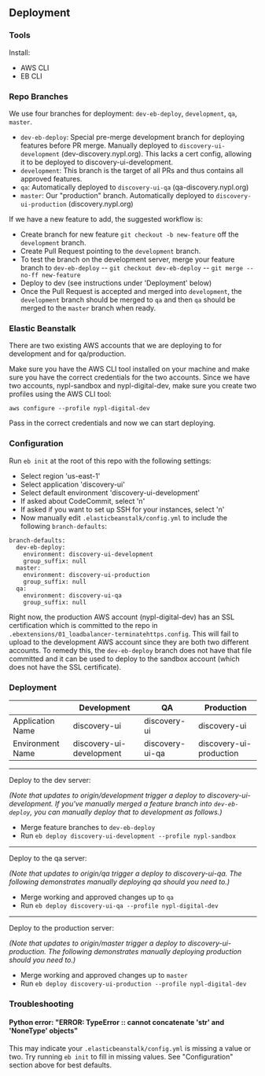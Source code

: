 ## Deployment

### Tools
Install:
* AWS CLI
* EB CLI

### Repo Branches
We use four branches for deployment: `dev-eb-deploy`, `development`, `qa`, `master`.

- `dev-eb-deploy`: Special pre-merge development branch for deploying features before PR merge. Manually deployed to `discovery-ui-development` (dev-discovery.nypl.org). This lacks a cert config, allowing it to be deployed to discovery-ui-development.
 - `development`: This branch is the target of all PRs and thus contains all approved features.
- `qa`: Automatically deployed to `discovery-ui-qa` (qa-discovery.nypl.org)
- `master`: Our "production" branch. Automatically deployed to `discovery-ui-production` (discovery.nypl.org)

If we have a new feature to add, the suggested workflow is:
- Create branch for new feature `git checkout -b new-feature` off the `development` branch.
- Create Pull Request pointing to the `development` branch.
- To test the branch on the development server, merge your feature branch to `dev-eb-deploy`
-- `git checkout dev-eb-deploy`
-- `git merge --no-ff new-feature`
- Deploy to dev (see instructions under 'Deployment' below)
- Once the Pull Request is accepted and merged into `development`, the `development` branch should be
merged to `qa` and then `qa` should be merged to the `master` branch when ready.

### Elastic Beanstalk
There are two existing AWS accounts that we are deploying to for development and for qa/production.

Make sure you have the AWS CLI tool installed on your machine and make sure you have the correct credentials for the two accounts. Since we have two accounts, nypl-sandbox and nypl-digital-dev, make sure you create two profiles using the AWS CLI tool:

    aws configure --profile nypl-digital-dev

Pass in the correct credentials and now we can start deploying.

### Configuration
Run `eb init` at the root of this repo with the following settings:
 - Select region 'us-east-1'
 - Select application 'discovery-ui'
 - Select default environment 'discovery-ui-development'
 - If asked about CodeCommit, select 'n'
 - If asked if you want to set up SSH for your instances, select 'n'
 - Now manually edit `.elasticbeanstalk/config.yml` to include the following `branch-defaults`:
```
branch-defaults:
  dev-eb-deploy:
    environment: discovery-ui-development
    group_suffix: null
  master:
    environment: discovery-ui-production
    group_suffix: null
  qa:
    environment: discovery-ui-qa
    group_suffix: null
```

Right now, the production AWS account (nypl-digital-dev) has an SSL certification which is committed to the repo in `.ebextensions/01_loadbalancer-terminatehttps.config`. This will fail to upload to the development AWS account since they are both two different accounts. To remedy this, the `dev-eb-deploy` branch does not have that file committed and it can be used to deploy to the sandbox account (which does not have the SSL certificate).

### Deployment

|                  | Development              | QA              | Production              |
| ---              | ---                      | ---             | ---                     |
| Application Name | discovery-ui             | discovery-ui    | discovery-ui            |
| Environment Name | discovery-ui-development | discovery-ui-qa | discovery-ui-production |

----
Deploy to the dev server:

_(Note that updates to origin/development trigger a deploy to discovery-ui-development. If you've manually merged a feature branch into `dev-eb-deploy`, you can manually deploy that to development as follows.)_

- Merge feature branches to `dev-eb-deploy`
- Run `eb deploy discovery-ui-development --profile nypl-sandbox`

----
Deploy to the qa server:

_(Note that updates to origin/qa trigger a deploy to discovery-ui-qa. The following demonstrates manually deploying qa should you need to.)_

- Merge working and approved changes up to `qa`
- Run `eb deploy discovery-ui-qa --profile nypl-digital-dev`

----
Deploy to the production server:

_(Note that updates to origin/master trigger a deploy to discovery-ui-production. The following demonstrates manually deploying production should you need to.)_

- Merge working and approved changes up to `master`
- Run `eb deploy discovery-ui-production --profile nypl-digital-dev`

### Troubleshooting

#### Python error: "ERROR: TypeError :: cannot concatenate 'str' and 'NoneType' objects"

This may indicate your `.elasticbeanstalk/config.yml` is missing a value or two. Try running `eb init` to fill in missing values. See "Configuration" section above for best defaults.
